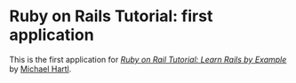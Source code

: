 # Ruby on Rails Tutorial: first application

This is the first application for [*Ruby on Rail Tutorial: Learn Rails by Example*](http://railstutorial.org/) by [Michael Hartl](http://michaelhartl.com/).